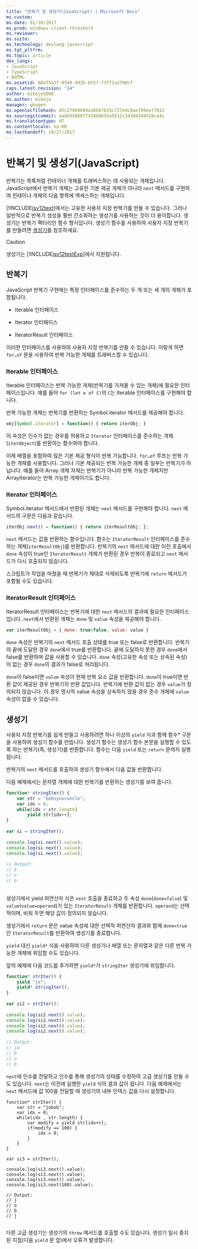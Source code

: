 ```yaml
---
title: "반복기 및 생성기(JavaScript) | Microsoft Docs"
ms.custom: 
ms.date: 01/18/2017
ms.prod: windows-client-threshold
ms.reviewer: 
ms.suite: 
ms.technology: devlang-javascript
ms.tgt_pltfrm: 
ms.topic: article
dev_langs:
- JavaScript
- TypeScript
- DHTML
ms.assetid: 68ef5b2f-0349-492b-b557-73ff2a2f90cf
caps.latest.revision: "14"
author: mikejo5000
ms.author: mikejo
manager: ghogen
ms.openlocfilehash: 85c27969609a38b87b15c727e9c8aef89ee77032
ms.sourcegitcommit: aadb9588877418b8b55a5612c1d3842d4520ca4c
ms.translationtype: HT
ms.contentlocale: ko-KR
ms.lasthandoff: 10/27/2017
---
```

# <a name="iterators-and-generators-javascript"></a>반복기 및 생성기(JavaScript)
반복기는 목록처럼 컨테이너 개체를 트래버스하는 데 사용되는 개체입니다. JavaScript에서 반복기 개체는 고유한 기본 제공 개체가 아니라 `next` 메서드를 구현하여 컨테이너 개체의 다음 항목에 액세스하는 개체입니다.  
  
 [!INCLUDE[jsv12text](../../javascript/includes/jsv12text-md.md)]에서는 고유한 사용자 지정 반복기를 만들 수 있습니다. 그러나 일반적으로 반복기 생성을 훨씬 간소화하는 생성기를 사용하는 것이 더 용이합니다. 생성기는 반복기 팩터리인 함수 형식입니다. 생성기 함수를 사용하여 사용자 지정 반복기를 만들려면 [생성기](#Generators)를 참조하세요.  
  
> [!CAUTION]
>  생성기는 [!INCLUDE[jsv12textExp](../../javascript/includes/jsv12textexp-md.md)]에서 지원됩니다.  
  
## <a name="iterators"></a>반복기  
 JavaScript 반복기 구현에는 특정 인터페이스를 준수하는 두 개 또는 세 개의 개체가 포함됩니다.  
  
-   Iterable 인터페이스  
  
-   Iterator 인터페이스  
  
-   IteratorResult 인터페이스  
  
 이러한 인터페이스를 사용하여 사용자 지정 반복기를 만들 수 있습니다. 이렇게 하면 `for…of` 문을 사용하여 반복 가능한 개체를 트래버스할 수 있습니다.  
  
### <a name="iterable-interface"></a>Iterable 인터페이스  
 Iterable 인터페이스는 반복 가능한 개체(반복기를 가져올 수 있는 개체)에 필요한 인터페이스입니다. 예를 들어 `for (let e of C)`의 `C`는 Iterable 인터페이스를 구현해야 합니다.  
  
 반복 가능한 개체는 반복기를 반환하는 Symbol.iterator 메서드를 제공해야 합니다.  
  
```JavaScript  
obj[Symbol.iterator] = function() { return iterObj; }  
```  
  
 이 속성은 인수가 없는 경우를 허용하고 `Iterator` 인터페이스를 준수하는 개체(`iterObject`)를 반환하는 함수여야 합니다.  
  
 이제 배열을 포함하여 많은 기본 제공 형식이 반복 가능합니다. `for…of` 루프는 반복 가능한 개체를 사용합니다. 그러나 기본 제공되는 반복 가능한 개체 중 일부는 반복기가 아닙니다. 예를 들어 Array 개체 자체는 반복기가 아니라 반복 가능한 개체지만 ArrayIterator는 반복 가능한 개체이기도 합니다.  
  
### <a name="iterator-interface"></a>Iterator 인터페이스  
 Symbol.iterator 메서드에서 반환된 개체는 `next` 메서드를 구현해야 합니다. `next` 메서드의 구문은 다음과 같습니다.  
  
```JavaScript  
iterObj.next() = function() { return iterResultObj; };  
```  
  
 `next` 메서드는 값을 반환하는 함수입니다. 함수는 `IteratorResult` 인터페이스를 준수하는 개체(`iterResultObj`)를 반환합니다. 반복기의 `next` 메서드에 대한 이전 호출에서 `done` 속성이 true인 `IteratorResult` 개체가 반환된 경우 반복이 종료되고 `next` 메서드가 다시 호출되지 않습니다.  
  
 스크립트가 작업을 마쳤을 때 반복기가 제대로 삭제되도록 반복기에 `return` 메서드가 포함될 수도 있습니다.  
  
### <a name="iteratorresult-interface"></a>IteratorResult 인터페이스  
 IteratorResult 인터페이스는 반복기에 대한 `next` 메서드의 결과에 필요한 인터페이스입니다. `next`에서 반환된 개체는 `done` 및 `value` 속성을 제공해야 합니다.  
  
```JavaScript  
var iterResultObj = { done: true|false, value: value }  
```  
  
 `done` 속성은 반복기의 `next` 메서드 호출 상태를 true 또는 false로 반환합니다. 반복기의 끝에 도달한 경우 `done`에서 true를 반환합니다. 끝에 도달하지 못한 경우 `done`에서 false를 반환하며 값을 사용할 수 있습니다. `done` 속성(고유한 속성 또는 상속된 속성)이 없는 경우 `done`의 결과가 false로 처리됩니다.  
  
 `done`이 false이면 `value` 속성이 현재 반복 요소 값을 반환합니다. `done`이 true이면 반환 값이 제공된 경우 반복기의 반환 값입니다. 반복기에 반환 값이 없는 경우 `value`가 정의되지 않습니다. 이 경우 명시적 value 속성을 상속하지 않을 경우 준수 개체에 `value` 속성이 없을 수 있습니다.  
  
<a name="Generators"></a>   
## <a name="generators"></a>생성기  
 사용자 지정 반복기를 쉽게 만들고 사용하려면 하나 이상의 `yield` 식과 함께 함수* 구문을 사용하여 생성기 함수를 만듭니다. 생성기 함수는 생성기 함수 본문을 실행할 수 있도록 하는 반복기(즉, 생성기)를 반환합니다. 함수는 다음 `yield` 또는 `return` 문까지 실행됩니다.  
  
 반복기의 `next` 메서드를 호출하여 생성기 함수에서 다음 값을 반환합니다.  
  
 다음 예제에서는 문자열 개체에 대한 반복기를 반환하는 생성기를 보여 줍니다.  
  
```JavaScript  
function* stringIter() {  
    var str = "bobsyouruncle";  
    var idx = 0;  
    while(idx < str.length)  
        yield str[idx++];  
}  
  
var si = stringIter();  
  
console.log(si.next().value);  
console.log(si.next().value);  
console.log(si.next().value);  
  
// Output:  
// b  
// o  
// b  
  
```  
  
 생성기에서 yield 피연산자 식은 `next` 호출을 종료하고 두 속성 `done`(`done=false`) 및 `value`(`value=operand`)가 있는 `IteratorResult` 개체를 반환합니다. `operand`는 선택적이며, 비워 두면 해당 값이 정의되지 않습니다.  
  
 생성기에서 `return` 문은 value 속성에 대한 선택적 피연산자 결과와 함께 `done=true`인 `IteratorResult`를 반환하여 생성기를 종료합니다.  
  
 `yield` 대신 `yield*` 식을 사용하여 다른 생성기나 배열 또는 문자열과 같은 다른 반복 가능한 개체에 위임할 수도 있습니다.  
  
 앞의 예제에 다음 코드를 추가하면 `yield*`가 `stringIter` 생성기에 위임합니다.  
  
```JavaScript  
function* strIter() {  
    yield "jo";  
    yield* stringIter();  
}  
  
var si2 = strIter();  
  
console.log(si2.next().value);  
console.log(si2.next().value);  
console.log(si2.next().value);  
console.log(si2.next().value);  
  
// Output:  
// jo  
// b  
// o  
// b  
```  
  
 `next`에 인수를 전달하고 인수를 통해 생성기의 상태를 수정하여 고급 생성기를 만들 수도 있습니다. `next`는 이전에 실행한 `yield` 식의 결과 값이 됩니다. 다음 예제에서는 `next` 메서드에 값 100을 전달할 때 생성기의 내부 인덱스 값을 다시 설정합니다.  
  
```  
function* strIter() {  
    var str = "jobob";  
    var idx = 0;  
    while(idx , str.length) {  
        var modify = yield str[idx++];  
        if(modify == 100) {  
            idx = 0;  
        }  
    }
}
  
var si3 = strIter();  
  
console.log(si3.next().value);  
console.log(si3.next().value);  
console.log(si3.next().value);  
console.log(si3.next(100).value);  
  
// Output:  
// j  
// o  
// b  
// j  
  
```  
  
 다른 고급 생성기는 생성기의 `throw` 메서드를 호출할 수도 있습니다. 생성기 일시 중지된 지점(다음 `yield` 문 앞)에서 오류가 발생합니다.
